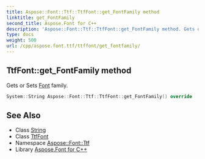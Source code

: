```yaml
---
title: Aspose::Font::Ttf::TtfFont::get_FontFamily method
linktitle: get_FontFamily
second_title: Aspose.Font for C++
description: 'Aspose::Font::Ttf::TtfFont::get_FontFamily method. Gets or Sets Font family in C++.'
type: docs
weight: 500
url: /cpp/aspose.font.ttf/ttffont/get_fontfamily/
---
```

## TtfFont::get_FontFamily method


Gets or Sets [Font](../../../aspose.font/font/) family.

```cpp
System::String Aspose::Font::Ttf::TtfFont::get_FontFamily() override
```

## See Also

* Class [String](../../../system/string/)
* Class [TtfFont](../)
* Namespace [Aspose::Font::Ttf](../../)
* Library [Aspose.Font for C++](../../../)
